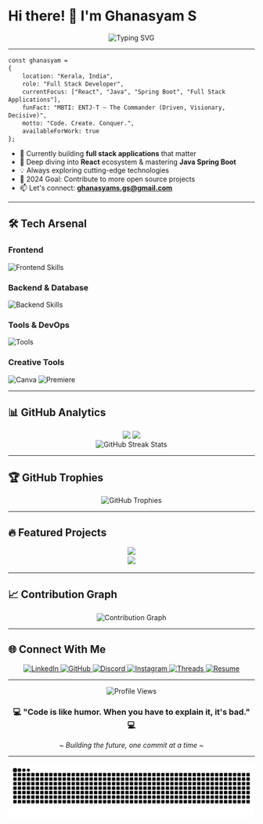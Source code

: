 # Hi there! 👋 I'm **Ghanasyam S** 

<div align="center">
  <img src="https://readme-typing-svg.herokuapp.com?font=Fira+Code&weight=500&size=25&pause=1000&color=00FF94&center=true&vCenter=true&width=600&lines=Full+Stack+Developer+from+Kerala%2C+India;Building+Amazing+Web+Applications;Always+Learning+New+Technologies" alt="Typing SVG" />
</div>

---
```
const ghanasyam = 
{
    location: "Kerala, India",
    role: "Full Stack Developer",
    currentFocus: ["React", "Java", "Spring Boot", "Full Stack Applications"],
    funFact: "MBTI: ENTJ-T – The Commander (Driven, Visionary, Decisive)",
    motto: "Code. Create. Conquer.",
    availableForWork: true
};
```

- 🔭 Currently building **full stack applications** that matter
- 🌱 Deep diving into **React** ecosystem & mastering **Java Spring Boot**
- 💡 Always exploring cutting-edge technologies
- 🎯 2024 Goal: Contribute to more open source projects
- 📫 Let's connect: **[ghanasyams.gs@gmail.com](mailto:ghanasyams.gs@gmail.com)**

---

## 🛠️ Tech Arsenal

### Frontend
<p align="left">
  <img src="https://skillicons.dev/icons?i=react,js,html,css,bootstrap" alt="Frontend Skills"/>
</p>

### Backend & Database
<p align="left">
  <img src="https://skillicons.dev/icons?i=java,spring,nodejs,mysql" alt="Backend Skills"/>
</p>

### Tools & DevOps
<p align="left">
  <img src="https://skillicons.dev/icons?i=git,aws,webpack,babel,vscode" alt="Tools"/>
</p>

### Creative Tools
<p align="left">
  <img src="https://freepnglogo.com/images/all_img/1691829322canva-app-logo-png.png" width="40" height="40" alt="Canva" />
  <img src="https://skillicons.dev/icons?i=premiere" alt="Premiere" />
</p>



---

## 📊 GitHub Analytics

<div align="center">
  <img height="180em" src="https://github-readme-stats.vercel.app/api?username=GhanasyamS&show_icons=true&theme=tokyonight&include_all_commits=true&hide_border=true&bg_color=0D1117&title_color=00FF94&text_color=FFFFFF&icon_color=00FF94"/>
  <img height="180em" src="https://github-readme-stats.vercel.app/api/top-langs/?username=GhanasyamS&layout=compact&langs_count=7&theme=tokyonight&hide_border=true&bg_color=0D1117&title_color=00FF94&text_color=FFFFFF"/>
</div>
<div align="center">
  <img src="https://nirzak-streak-stats.vercel.app/?user=GhanasyamS&theme=dark&hide_border=false" alt="GitHub Streak Stats" />
</div>

---

## 🏆 GitHub Trophies

<div align="center">
  <img src="https://github-profile-trophy.vercel.app/?username=GhanasyamS&theme=tokyonight&no-frame=true&row=1&column=6&margin-h=15&margin-w=5" alt="GitHub Trophies"/>
</div>

---

## 🔥 Featured Projects
<div align="center">
  <a href="https://github.com/GhanasyamS/ZenKanban">
    <img src="https://github-readme-stats.vercel.app/api/pin/?username=GhanasyamS&repo=ZenKanban&theme=tokyonight&hide_border=true&bg_color=0D1117&title_color=00FF94&text_color=FFFFFF&icon_color=00FF94" />
  </a>
</div>
<div align="center">
  <a href="https://github.com/GhanasyamS/Keep-Note-Final">
    <img src="https://github-readme-stats.vercel.app/api/pin/?username=GhanasyamS&repo=Keep-Note-Final&theme=tokyonight&hide_border=true&bg_color=0D1117&title_color=00FF94&text_color=FFFFFF&icon_color=00FF94" />
  </a>
</div>

---

## 📈 Contribution Graph

<div align="center">
  <img src="https://github-readme-activity-graph.vercel.app/graph?username=GhanasyamS&theme=tokyo-night&bg_color=0D1117&color=00FF94&line=00FF94&point=FFFFFF&area=true&hide_border=true" alt="Contribution Graph"/>
</div>

---

## 🌐 Connect With Me

<div align="center">
  <a href="https://www.linkedin.com/in/ghanasyam-s" target="_blank">
    <img src="https://img.shields.io/badge/LinkedIn-0077B5?style=for-the-badge&logo=linkedin&logoColor=white" alt="LinkedIn"/>
  </a>
  <a href="https://www.github.com/GhanasyamS" target="_blank">
    <img src="https://img.shields.io/badge/GitHub-100000?style=for-the-badge&logo=github&logoColor=white" alt="GitHub"/>
  </a>
  <a href="https://discord.com/users/nazalezious" target="_blank">
    <img src="https://img.shields.io/badge/Discord-5865F2?style=for-the-badge&logo=discord&logoColor=white" alt="Discord"/>
  </a>
  <a href="http://www.instagram.com/_irontheartz_" target="_blank">
    <img src="https://img.shields.io/badge/Instagram-E4405F?style=for-the-badge&logo=instagram&logoColor=white" alt="Instagram"/>
  </a>
  <a href="https://www.threads.net/@_ironheartz_" target="_blank">
    <img src="https://img.shields.io/badge/Threads-000000?style=for-the-badge&logo=threads&logoColor=white" alt="Threads"/>
  </a>
  <a href="https://drive.google.com/your-resume-link" target="_blank">
    <img src="https://img.shields.io/badge/Resume-View-blue?style=for-the-badge&logo=google-drive&logoColor=white" alt="Resume"/>
  </a>

</div>

---

<div align="center">
  <img src="https://komarev.com/ghpvc/?username=GhanasyamS&color=00FF94&style=flat-square&label=Profile+Views" alt="Profile Views"/>
</div>

<div align="center">
  <h3>💻 "Code is like humor. When you have to explain it, it's bad." 💻</h3>
  <p><i>~ Building the future, one commit at a time ~</i></p>
</div>

---

<div align="center">
  <picture>
    <source media="(prefers-color-scheme: dark)" srcset="https://raw.githubusercontent.com/GhanasyamS/GhanasyamS/output/github-snake-dark.svg" />
    <img alt="snake eating my contributions" src="https://raw.githubusercontent.com/GhanasyamS/GhanasyamS/output/github-snake.svg" />
  </picture>
</div>


